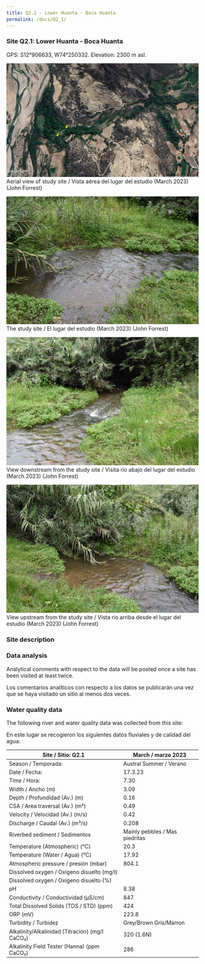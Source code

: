 ```yaml
---
title: Q2.1 - Lower Huanta - Boca Huanta
permalink: /docs/Q2_1/
---
```



### Site Q2.1: Lower Huanta - Boca Huanta

GPS: S12°906633, W74°250332. 
Elevation: 2300 m asl.


![Q2.1](/assets/sites/Q2.1.jpg)
Aerial view of study site / Vista aérea del lugar del estudio (March 2023) (John Forrest)


![Q2.1site](/assets/sites/Q2.1site.jpg)
The study site / El lugar del estudio (March 2023) (John Forrest)


![Q2.1downstream](/assets/sites/Q2.1downstream.jpg)
View downstream from the study site / Visita rio abajo del lugar del estudio (March 2023) (John Forrest)


![Q2.1upstream](/assets/sites/Q2.1upstream.jpg)
View upstream from the study site / Vista rio arriba desde el lugar del estudio (March 2023) (John Forrest)


### Site description



### Data analysis

Analytical comments with respect to the data will be posted once a site has been visited at least twice.

Los comentarios analíticos con respecto a los datos se publicarán una vez que se haya visitado un sitio al menos dos veces.

### Water quality data

The following river and water quality data was collected from this site:

En este lugar se recogieron los siguientes datos fluviales y de calidad del agua:

|     Site / Sitio: Q2.1                                   |     March / marzo 2023                        |
|----------------------------------------------------------|---------------------------------------|
|     Season / Temporada:                                  |     Austral Summer / Verano           |
|     Date / Fecha:                                        |     17.3.23                           |
|     Time / Hora:                                         |     7.30                              |
|     Width / Ancho (m)                                    |     3.09                              |
|     Depth / Profundidad (Av.) (m)                        |     0.16                              |
|     CSA / Area traversal (Av.) (m²)                      |     0.49                              |
|     Velocity / Velocidad  (Av.) (m/s)                    |     0.42                              |
|     Discharge / Caudal (Av.) (m³/s)                      |     0.208                             |
|     Riverbed sediment / Sedimentos                       |     Mainly pebbles / Mas piedritas    |
|     Temperature (Atmospheric) (°C)                       |     20.3                              |
|     Temperature (Water / Agua) (°C)                      |     17.92                             |
|     Atmospheric pressure / presión (mbar)                |     804.1                             |
|     Dissolved oxygen /   Oxigeno disuelto (mg/l)         |                                       |
|     Dissolved oxygen / Oxigeno disuelto (%)              |                                       |
|     pH                                                   |     8.38                              |
|     Conductivity / Conductividad (µS/cm)                 |     847                               |
|     Total Dissolved Solids (TDS / STD)  (ppm)            |     424                               |
|     ORP (mV)                                             |     223.8                             |
|     Turbidity / Turbidez                                 |     Grey/Brown Gris/Marron            |
|     Alkalinity/Alkalinidad   (Titración) (mg/l CaCO₃)    |     320 (1.6N)                        |
|     Alkalinity Field Tester (Hanna) (ppm CaCO₃)          |     286                               |
